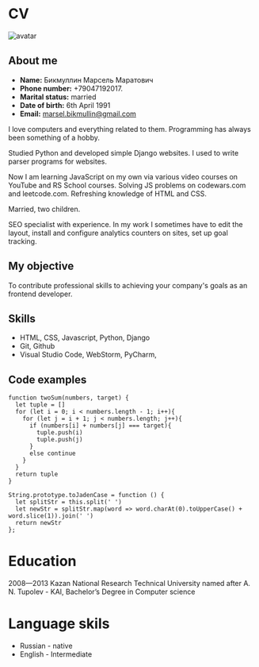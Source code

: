 # CV
![avatar](https://scontent.fhrk1-1.fna.fbcdn.net/v/t1.18169-1/p320x320/22730155_733481770185223_5049459264163099635_n.jpg?_nc_cat=104&ccb=1-5&_nc_sid=7206a8&_nc_ohc=p1gdVLEAy-gAX9_4AzG&_nc_ht=scontent.fhrk1-1.fna&oh=00_AT9_HvyWlEjcY89j5tX7ea-CtuL14H3iq5f9M_Y-2yqnOA&oe=61F4B09D)


## About me
* **Name:** Бикмуллин Марсель Маратович
* **Phone number:**	+79047192017.
* **Marital status:**	married
* **Date of birth:**	6th April 1991
* **Email:** marsel.bikmullin@gmail.com


I love computers and everything related to them. Programming has always been something of a hobby.

Studied Python and developed simple Django websites. I used to write parser programs for websites.

Now I am learning JavaScript on my own via various video courses on YouTube and RS School courses.
Solving JS problems on codewars.com and leetcode.com.
Refreshing knowledge of HTML and CSS.

Married, two children.

SEO specialist with experience. In my work I sometimes have to edit the layout, install and configure analytics counters on sites, set up goal tracking.

## My objective
To contribute professional skills to achieving your company's goals as an frontend developer.


## Skills
* HTML, CSS, Javascript, Python, Django
* Git, Github
* Visual Studio Code, WebStorm, PyCharm, 

## Code examples
```
function twoSum(numbers, target) {
  let tuple = []
  for (let i = 0; i < numbers.length - 1; i++){
    for (let j = i + 1; j < numbers.length; j++){
      if (numbers[i] + numbers[j] === target){
        tuple.push(i)
        tuple.push(j)
      }
      else continue
    }
  }
  return tuple
}
```

```
String.prototype.toJadenCase = function () {
  let splitStr = this.split(' ')
  let newStr = splitStr.map(word => word.charAt(0).toUpperCase() + word.slice(1)).join(' ')
  return newStr
};
```


# Education
2008—2013 Kazan National Research Technical University
named after A. N. Tupolev - KAI, Bachelor’s Degree in Computer science

# Language skils
* Russian - native
* English - Intermediate
